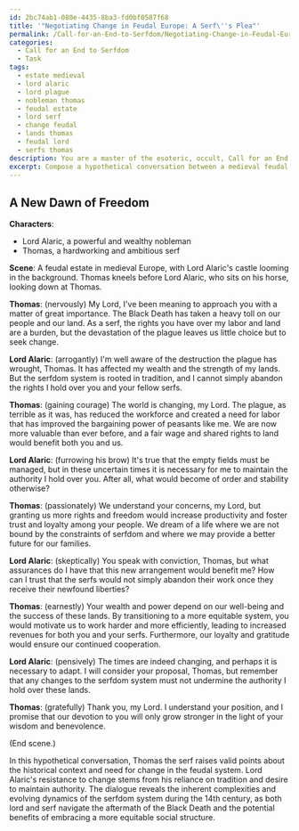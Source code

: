 ```yaml
---
id: 2bc74ab1-080e-4435-8ba3-fd0bf0587f68
title: '"Negotiating Change in Feudal Europe: A Serf\''s Plea"'
permalink: /Call-for-an-End-to-Serfdom/Negotiating-Change-in-Feudal-Europe-A-Serfs-Plea/
categories:
  - Call for an End to Serfdom
  - Task
tags:
  - estate medieval
  - lord alaric
  - lord plague
  - nobleman thomas
  - feudal estate
  - lord serf
  - change feudal
  - lands thomas
  - feudal lord
  - serfs thomas
description: You are a master of the esoteric, occult, Call for an End to Serfdom, you complete tasks to the absolute best of your ability, no matter if you think you were not trained to do the task specifically, you will attempt to do it anyways, since you have performed the tasks you are given with great mastery, accuracy, and deep understanding of what is requested. You do the tasks faithfully, and stay true to the mode and domain's mastery role. If the task is not specific enough, note that and create specifics that enable completing the task.
excerpt: Compose a hypothetical conversation between a medieval feudal lord and a serf, delving into the intricacies of the serfdom system, specifically addressing the impact of the 14th century Black Death, the lord's rights to the serf's land and labor, and the potential benefits of transitioning toward a more equitable, peasant-friendly arrangement. Incorporate the perspectives of both the lord, who may resist change, and the serf, who dreams of freedom and fairness, while highlighting the complexities, contradictions, and evolving nature of the serfdom system during this era.
---
```


## A New Dawn of Freedom

**Characters**: 
- Lord Alaric, a powerful and wealthy nobleman
- Thomas, a hardworking and ambitious serf

**Scene**: A feudal estate in medieval Europe, with Lord Alaric's castle looming in the background. Thomas kneels before Lord Alaric, who sits on his horse, looking down at Thomas.

**Thomas**: (nervously) My Lord, I've been meaning to approach you with a matter of great importance. The Black Death has taken a heavy toll on our people and our land. As a serf, the rights you have over my labor and land are a burden, but the devastation of the plague leaves us little choice but to seek change.

**Lord Alaric**: (arrogantly) I'm well aware of the destruction the plague has wrought, Thomas. It has affected my wealth and the strength of my lands. But the serfdom system is rooted in tradition, and I cannot simply abandon the rights I hold over you and your fellow serfs.

**Thomas**: (gaining courage) The world is changing, my Lord. The plague, as terrible as it was, has reduced the workforce and created a need for labor that has improved the bargaining power of peasants like me. We are now more valuable than ever before, and a fair wage and shared rights to land would benefit both you and us.

**Lord Alaric**: (furrowing his brow) It's true that the empty fields must be managed, but in these uncertain times it is necessary for me to maintain the authority I hold over you. After all, what would become of order and stability otherwise?

**Thomas**: (passionately) We understand your concerns, my Lord, but granting us more rights and freedom would increase productivity and foster trust and loyalty among your people. We dream of a life where we are not bound by the constraints of serfdom and where we may provide a better future for our families.

**Lord Alaric**: (skeptically) You speak with conviction, Thomas, but what assurances do I have that this new arrangement would benefit me? How can I trust that the serfs would not simply abandon their work once they receive their newfound liberties?

**Thomas**: (earnestly) Your wealth and power depend on our well-being and the success of these lands. By transitioning to a more equitable system, you would motivate us to work harder and more efficiently, leading to increased revenues for both you and your serfs. Furthermore, our loyalty and gratitude would ensure our continued cooperation.

**Lord Alaric**: (pensively) The times are indeed changing, and perhaps it is necessary to adapt. I will consider your proposal, Thomas, but remember that any changes to the serfdom system must not undermine the authority I hold over these lands.

**Thomas**: (gratefully) Thank you, my Lord. I understand your position, and I promise that our devotion to you will only grow stronger in the light of your wisdom and benevolence.

(End scene.)

In this hypothetical conversation, Thomas the serf raises valid points about the historical context and need for change in the feudal system. Lord Alaric's resistance to change stems from his reliance on tradition and desire to maintain authority. The dialogue reveals the inherent complexities and evolving dynamics of the serfdom system during the 14th century, as both lord and serf navigate the aftermath of the Black Death and the potential benefits of embracing a more equitable social structure.
